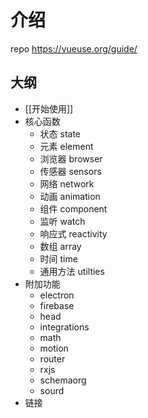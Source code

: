 # 介绍

repo https://vueuse.org/guide/

## 大纲

- [[开始使用]]
- 核心函数
	- 状态 state
	- 元素 element
	- 浏览器 browser
	- 传感器 sensors
	- 网络 network
	- 动画 animation
	- 组件 component
	- 监听 watch
	- 响应式 reactivity
	- 数组 array
	- 时间 time
	- 通用方法 utilties
- 附加功能
	- electron
	- firebase
	- head
	- integrations
	- math
	- motion
	- router
	- rxjs
	- schemaorg
	- sourd
- 链接